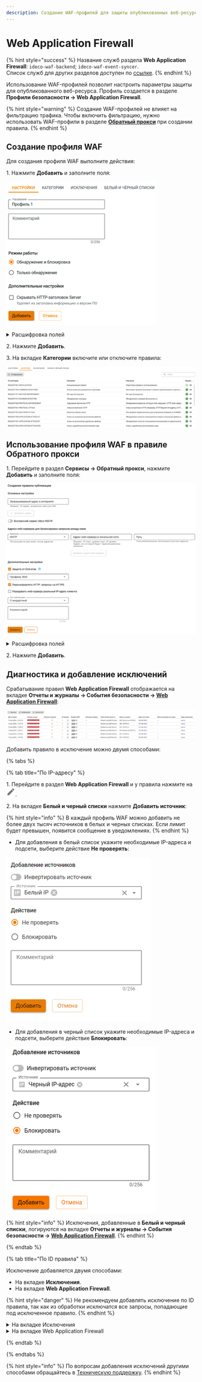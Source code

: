 ```yaml
---
description: Создание WAF-профилей для защиты опубликованных веб-ресурсов от атак.
---
```


# Web Application Firewall

{% hint style="success" %}
Название служб раздела **Web Application Firewall**: `ideco-waf-backend`; `ideco-waf-event-syncer`.\
Список служб для других разделов доступен по [ссылке](/settings/server-management/terminal/README.md).
{% endhint %}

Использование WAF-профилей позволит настроить параметры защиты для опубликованного веб-ресурса. Профиль создается в разделе **Профили безопасности -> Web Application Firewall**.

{% hint style="warning" %}
Создание WAF-профилей не влияет на фильтрацию трафика. Чтобы включить фильтрацию, нужно использовать WAF-профили в разделе **[Обратный прокси](/settings/services/reverse-proxy.md)** при создании правила.
{% endhint %}

## Создание профиля WAF

Для создания профиля WAF выполните действия:

1\. Нажмите **Добавить** и заполните поля:

![](/.gitbook/assets/waf-profiles2.png)

<details>

<summary>Расшифровка полей</summary>

* **Hазвание** - введите название профиля.
* **Комментарий** - введите пояснение для профиля.
* **Режим работы**:
    * **Обнаружение и блокировка** - подозрительные запросы будут блокироваться и логироваться WAF.
    * **Только обнаружение** - подозрительные запросы будут логироваться WAF, но не будут блокироваться.
* **Дополнительные настройки**:
    * **Скрывать HTTP-заголовок Server** - позволяет скрыть данные, идентифицирующие сервер.

</details>

2\. Нажмите **Добавить**.

3\. На вкладке **Категории** включите или отключите правила:

![](/.gitbook/assets/waf-profiles3.png)

## Использование профиля WAF в правиле Обратного прокси

1\. Перейдите в раздел **Сервисы -> Обратный прокси**, нажмите **Добавить** и заполните поля:

![](/.gitbook/assets/reverse-proxy10.png)

<details>

<summary>Расшифровка полей</summary>

* **Запрашиваемый адрес в интернете** - введите IP-адрес, доменное имя или URL, который будет запрашиваться пользователями. Для добавления дополнительных адресов нажмите кнопку **Добавить адрес**.
* **Протокол** - выбранный протокол используется для всех адресов в правиле.
* **Адрес web-сервера в локальной сети** - адрес, на который будут перенаправлены запросы.
* **Путь** - поле необязательное и используется для всех адресов.
* **Профиль WAF** - выберите созданный ранее профиль WAF.
* **Перенаправлять HTTP-запросы на HTTPS** - включите настройку, если сайт работает по протоколу HTTPS. Позволяет автоматически переадресовывать пользователей с HTTP-версии.
* **Передавать web-серверу реальный IP-адрес клиента** - при необходимости включите настройку, чтобы публичный IP-адрес клиента при обратном проксировании не заменялся адресом NGFW.

</details>

2\. Нажмите **Добавить**.

## Диагностика и добавление исключений

Срабатывание правил **Web Application Firewall** отображается на вкладке **Отчеты и журналы -> События безопасности -> [Web Application Firewall](/settings/reports/security-events.md#web-application-firewall)**:

![](/.gitbook/assets/security-events2.png)

Добавить правило в исключение можно двумя способами:

{% tabs %}

{% tab title="По IP-адресу" %}

1\. Перейдите в раздел **Web Application Firewall** и у правила нажмите на ![](/.gitbook/assets/icon-edit.png).

2\. На вкладке **Белый и черный списки** нажмите **Добавить источник**:

{% hint style="info" %}
В каждый профиль WAF можно добавить не более двух тысяч источников в белых и черных списках.
Если лимит будет превышен, появится сообщение в уведомлениях.
{% endhint %}

* Для добавления в белый список укажите необходимые IP-адреса и подсети, выберите действие **Не проверять**:

![](/.gitbook/assets/waf-profiles5.png)

* Для добавления в черный список укажите необходимые IP-адреса и подсети, выберите действие **Блокировать**:

![](/.gitbook/assets/waf-profiles6.png)

{% hint style="info" %}
Исключения, добавленные в **Белый и черный списки**, логируются на вкладке **Отчеты и журналы -> События безопасности -> [Web Application Firewall](/settings/reports/security-events.md#web-application-firewall)**.
{% endhint %}

{% endtab %}

{% tab title="По ID правила" %}

Исключение добавляется двумя способами:

* На вкладке **Исключения**.
* На вкладке **Web Application Firewall**.

{% hint style="danger" %}
Не рекомендуем добавлять исключение по ID правила, так как из обработки исключатся все запросы, попадающие под исключенное правило.
{% endhint %}

<details>

<summary>На вкладке Исключения</summary>

1\. Перейдите в раздел **Web Application Firewall** и у правила нажмите на ![](/.gitbook/assets/icon-edit.png).

2\. На вкладке **Исключения** нажмите **Добавить исключение** и укажите ID правила.

ID правила находится в журнале срабатывания правил на вкладке **Отчеты и журналы -> События безопасности -> [Web Application Firewall](/settings/reports/security-events.md#web-application-firewall)**.

</details>

<details>

<summary>На вкладке Web Application Firewall</summary>

1\. Перейдите на вкладку **Отчеты и журналы -> События безопасности -> Web Application Firewall**.

2\. Нажмите на ![](/.gitbook/assets/icon-lock.png) в столбце ID правила.

</details>

{% endtab %}

{% endtabs %}

{% hint style="info" %}
По вопросам добавления исключений другими способами обращайтесь в [Техническую поддержку](/general/technical-support.md).
{% endhint %}